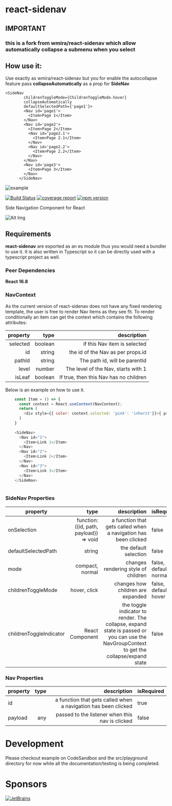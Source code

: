 # react-sidenav

## IMPORTANT
### this is a fork from **wmira/react-sidenav** which allow automatically collapse a submenu when you select 

## How use it:
Use exactly as wmira/react-sidenav but you for enable the autocollapse feature pass **collapseAutomatically** as a prop for **SideNav**

```react
<SideNav 
        childrenToggleMode={ChildrenToggleMode.hover}
        collapseAutomatically
        defaultSelectedPath={'page1'}>
        <Nav id='page1'>
          <Item>Page 1</Item>
        </Nav>
        <Nav id='page2'>
          <Item>Page 2</Item>
          <Nav id='page2.1'>
            <Item>Page 2.1</Item>
          </Nav>
          <Nav id='page2.2'>
            <Item>Page 2.2</Item>
          </Nav>
        </Nav>
        <Nav id='page3'>
          <Item>Page 3</Item>
        </Nav>
      </SideNav>
```

![example](https://s5.gifyu.com/images/menu2.gif)

[![Build Status](https://gitlab.com/wmira/react-sidenav/badges/master/build.svg)](https://gitlab.com/wmira/react-sidenav/pipelines)
[![coverage report](https://gitlab.com/wmira/react-sidenav/badges/master/coverage.svg)](https://gitlab.com/wmira/react-sidenav/commits/master)
[![npm version](https://badge.fury.io/js/react-sidenav.svg)](https://badge.fury.io/js/react-sidenav)

Side Navigation Component for React

![Alt Img](https://github.com/wmira/react-sidenav/blob/master/sidenav.png)

## Requirements

**react-sidenav** are exported as an es module thus you would need a bundler to use it. It is also written in
Typescript so it can be directly used with a typescript project as well.

### Peer Dependencies

**React 16.8**

### NavContext 

As the current version of react-sidenav does not have any fixed rendering template,
the user is free to render Nav items as they see fit. To render conditionally an item can get the context which contains 
the following attributes:

| property   |      type      |  description |
|------------:|-------------:|------:|
| selected | boolean  | if this Nav item is selected |
| id | string  | the id of the Nav as per props.id |
| pathId | string  | The path id, will be parentId|props.id if rendered with a parent |
| level | number  | The level of the Nav, starts with 1 |
| isLeaf | boolean  | If true, then this Nav has no children |

Below is an example on how to use it.

```javascript
    const Item = () => {
      const context = React.useContext(NavContext);
      return (
        <div style={{ color: context.selected: 'pink': 'inherit'}}>{ props.children }</div>
      )
    }
  
    <SideNav>
      <Nav id="1">
        <Item>Link 1</Item>
      </Nav>
      <Nav id="2">
        <Item>Link 2</Item>
      </Nav>
      <Nav id="3">
        <Item>Link 3</Item>
      </Nav>
    </SideNav>
  

```
### SideNav Properties

| property   |      type      |  description |  isRequired |
|------------|-------------:|------:|-----------------------|
| onSelection | function: ({id, path, payload}) => void | a function that gets called when a navigation has been clicked | false |
| defaultSelectedPath | string | the default selection | false |
| mode | compact, normal | changes rendering style of children | false, defaults to normal |
| childrenToggleMode | hover, click | changes how children are expanded | false, defaults to hover |
| childrenToggleIndicator | React Component | the toggle indicator to render. The collapse, expand state is passed or you can use the NavGroupContext to get the collapse/expand state | false |


### Nav Properties

| property   |      type      |  description |  isRequired |
|------------|-------------:|------:|-----------------------|
| id | | a function that gets called when a navigation has been clicked | true |
| payload | any | passed to the listener when this nav is clicked  | false |


# Development

Please checkout example on CodeSandbox and the src/playground directory for now while
all the documentation/testing is being completed.

# Sponsors
[![JetBrains](https://github.com/wmira/react-sidenav/raw/master/jetbrains.png)](https://www.jetbrains.com/?from=react-sidenav)
